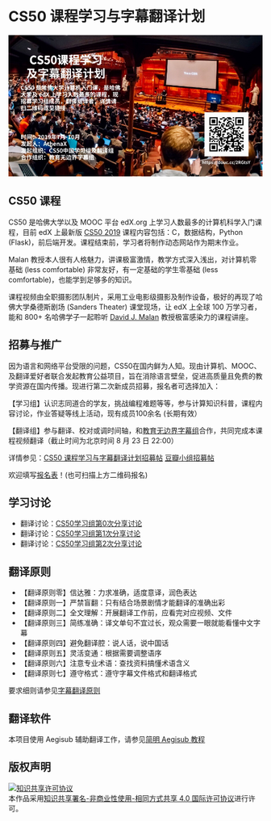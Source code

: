 # CS50 课程学习与字幕翻译计划

![poster](images/poster.jpg)

## CS50 课程
CS50 是哈佛大学以及 MOOC 平台 edX.org 上学习人数最多的计算机科学入门课程，目前 edX 上最新版 [CS50 2019](https://courses.edx.org/courses/course-v1:HarvardX+CS50+X/course/) 课程内容包括：C，数据结构，Python (Flask)，前后端开发。课程结束前，学习者将制作动态网站作为期末作业。

Malan 教授本人很有人格魅力，讲课极富激情，教学方式深入浅出，对计算机零基础 (less comfortable) 非常友好，有一定基础的学生零基础 (less comfortable)，也能学到足够多的知识。

课程视频由全职摄影团队制片，采用工业电影级摄影及制作设备，极好的再现了哈佛大学桑德斯剧场 (Sanders Theater) 课堂现场，让 edX 上全球 100 万学习者，能和 800+ 名哈佛学子一起聆听 [David J. Malan](https://en.wikipedia.org/wiki/David\_J.\_Malan) 教授极富感染力的课程讲座。

##  招募与推广

因为语言和网络平台受限的问题，CS50在国内鲜为人知。现由计算机、MOOC、及翻译爱好者联合发起教育公益项目，旨在消除语言壁垒，促进高质量且免费的教学资源在国内传播。现进行第二次新成员招募，报名者可选择加入：

【学习组】认识志同道合的学友，挑战编程难题等等，参与计算知识科普，课程内容讨论，作业答疑等线上活动，现有成员100余名 (长期有效）

【翻译组】参与翻译、校对或调时间轴，和[教育无边界字幕组](http://www.edu-infinity.org/20851201102510520204.html)合作，共同完成本课程视频翻译（截止时间为北京时间 8 月 23 日 22:00）

详情参见：[CS50 课程学习与字幕翻译计划招募帖](hello,new.md) [豆瓣小组招募帖](https://www.douban.com/group/topic/148602699/)

欢迎填写[报名表](http://wjx.cn/jq/43792277.aspx)！(也可扫描上方二维码报名)

## 学习讨论

* 翻译讨论：[CS50学习组第0次分享讨论](study-group-discussion/study-group-discussion0.md)
* 翻译讨论：[CS50学习组第1次分享讨论](study-group-discussion/study-group-discussion1.md)
* 翻译讨论：[CS50学习组第2次分享讨论](study-group-discussion/study-group-discussion2.md)

## 翻译原则 
* 【翻译原则零】信达雅：力求准确，适度意译，润色表达
* 【翻译原则一】严禁盲翻：只有结合场景剧情才能翻译的准确出彩
* 【翻译原则二】全文理解：开展翻译工作前，应看完对应视频、文件
* 【翻译原则三】简练准确：译文单句不宜过长，观众需要一眼就能看懂中文字幕
* 【翻译原则四】避免翻译腔：说人话，说中国话
* 【翻译原则五】灵活变通：根据需要调整语序
* 【翻译原则六】注意专业术语：查找资料搞懂术语含义
* 【翻译原则七】遵守格式：遵守字幕文件格式和翻译格式

要求细则请参见[字幕翻译原则](principles-of-subtitle-translation.md)
 
## 翻译软件

本项目使用 Aegisub 辅助翻译工作，请参见[简明 Aegisub 教程](Aegisub_Tutorial.md)

## 版权声明

<a rel="license" href="http://creativecommons.org/licenses/by-nc-sa/4.0/"><img alt="知识共享许可协议" style="border-width:0" src="https://i.creativecommons.org/l/by-nc-sa/4.0/88x31.png" /></a><br />本作品采用<a rel="license" href="http://creativecommons.org/licenses/by-nc-sa/4.0/">知识共享署名-非商业性使用-相同方式共享 4.0 国际许可协议</a>进行许可。
